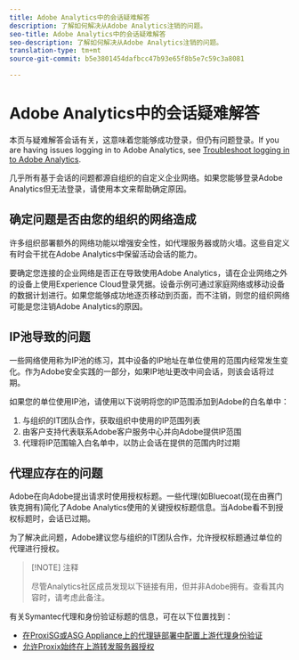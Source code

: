 ```yaml
---
title: Adobe Analytics中的会话疑难解答
description: 了解如何解决从Adobe Analytics注销的问题。
seo-title: Adobe Analytics中的会话疑难解答
seo-description: 了解如何解决从Adobe Analytics注销的问题。
translation-type: tm+mt
source-git-commit: b5e3801454dafbcc47b93e65f8b5e7c59c3a8081

---
```



# Adobe Analytics中的会话疑难解答

本页与疑难解答会话有关，这意味着您能够成功登录，但仍有问题登录。If you are having issues logging in to Adobe Analytics, see [Troubleshoot logging in to Adobe Analytics](troubleshoot-login.md).

几乎所有基于会话的问题都源自组织的自定义企业网络。如果您能够登录Adobe Analytics但无法登录，请使用本文来帮助确定原因。

## 确定问题是否由您的组织的网络造成

许多组织部署额外的网络功能以增强安全性，如代理服务器或防火墙。这些自定义有时会干扰在Adobe Analytics中保留活动会话的能力。

要确定您连接的企业网络是否正在导致使用Adobe Analytics，请在企业网络之外的设备上使用Experience Cloud登录凭据。设备示例可通过家庭网络或移动设备的数据计划进行。如果您能够成功地逐页移动到页面，而不注销，则您的组织网络可能是您注销Adobe Analytics的原因。

## IP池导致的问题

一些网络使用称为IP池的练习，其中设备的IP地址在单位使用的范围内经常发生变化。作为Adobe安全实践的一部分，如果IP地址更改中间会话，则该会话将过期。

如果您的单位使用IP池，请使用以下说明将您的IP范围添加到Adobe的白名单中：

1. 与组织的IT团队合作，获取组织中使用的IP范围列表
2. 由客户支持代表联系Adobe客户服务中心并向Adobe提供IP范围
3. 代理将IP范围输入白名单中，以防止会话在提供的范围内时过期

## 代理应存在的问题

Adobe在向Adobe提出请求时使用授权标题。一些代理(如Bluecoat(现在由赛门铁克拥有)简化了Adobe Analytics使用的关键授权标题信息。当Adobe看不到授权标题时，会话已过期。

为了解决此问题，Adobe建议您与组织的IT团队合作，允许授权标题通过单位的代理进行授权。

> [!NOTE] 注释
>
> 尽管Analytics社区成员发现以下链接有用，但并非Adobe拥有。查看其内容时，请考虑此备注。

有关Symantec代理和身份验证标题的信息，可在以下位置找到：

* [在ProxiSG或ASG Appliance上的代理链部署中配置上游代理身份验证](https://support.symantec.com/en_US/article.TECH246122.html)
* [允许Proxix始终在上游转发服务器授权](https://support.symantec.com/en_US/article.TECH244708.html)
